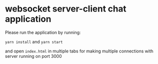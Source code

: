# websocket server-client chat application


Please run the application by running:


`yarn install` and `yarn start`

and open `index.html` in multiple tabs for making multiple connections with server running on port 3000
